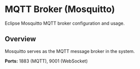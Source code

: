 # MQTT Broker (Mosquitto)

Eclipse Mosquitto MQTT broker configuration and usage.

## Overview

Mosquitto serves as the MQTT message broker in the system.

**Ports:** 1883 (MQTT), 9001 (WebSocket)
